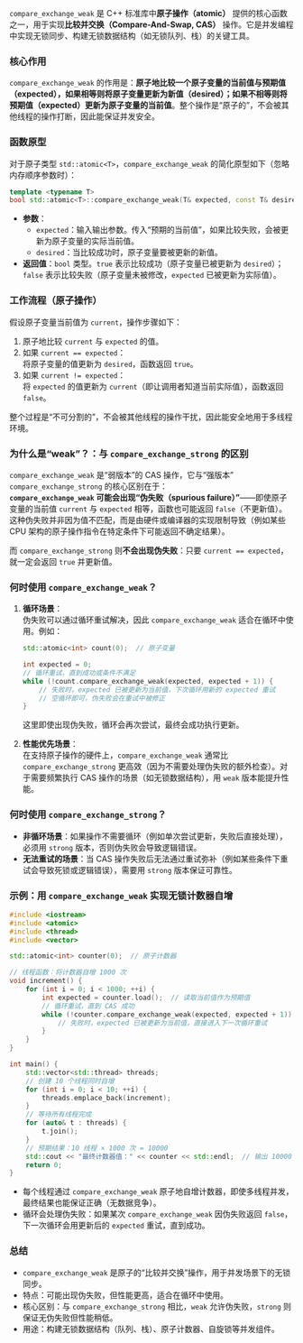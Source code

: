 `compare_exchange_weak` 是 C++ 标准库中**原子操作（atomic）** 提供的核心函数之一，用于实现**比较并交换（Compare-And-Swap, CAS）** 操作。它是并发编程中实现无锁同步、构建无锁数据结构（如无锁队列、栈）的关键工具。


### 核心作用
`compare_exchange_weak` 的作用是：**原子地比较一个原子变量的当前值与预期值（expected），如果相等则将原子变量更新为新值（desired）；如果不相等则将预期值（expected）更新为原子变量的当前值**。整个操作是“原子的”，不会被其他线程的操作打断，因此能保证并发安全。


### 函数原型
对于原子类型 `std::atomic<T>`，`compare_exchange_weak` 的简化原型如下（忽略内存顺序参数时）：
```cpp
template <typename T>
bool std::atomic<T>::compare_exchange_weak(T& expected, const T& desired);
```

- **参数**：
  - `expected`：输入输出参数。传入“预期的当前值”，如果比较失败，会被更新为原子变量的实际当前值。
  - `desired`：当比较成功时，原子变量要被更新的新值。
- **返回值**：`bool` 类型。`true` 表示比较成功（原子变量已被更新为 `desired`）；`false` 表示比较失败（原子变量未被修改，`expected` 已被更新为实际值）。


### 工作流程（原子操作）
假设原子变量当前值为 `current`，操作步骤如下：
1. 原子地比较 `current` 与 `expected` 的值。
2. 如果 `current == expected`：  
   将原子变量的值更新为 `desired`，函数返回 `true`。
3. 如果 `current != expected`：  
   将 `expected` 的值更新为 `current`（即让调用者知道当前实际值），函数返回 `false`。

整个过程是“不可分割的”，不会被其他线程的操作干扰，因此能安全地用于多线程环境。


### 为什么是“weak”？：与 `compare_exchange_strong` 的区别
`compare_exchange_weak` 是“弱版本”的 CAS 操作，它与“强版本” `compare_exchange_strong` 的核心区别在于：  
**`compare_exchange_weak` 可能会出现“伪失败（spurious failure）”**——即使原子变量的当前值 `current` 与 `expected` 相等，函数也可能返回 `false`（不更新值）。这种伪失败并非因为值不匹配，而是由硬件或编译器的实现限制导致（例如某些 CPU 架构的原子操作指令在特定条件下可能返回不确定结果）。

而 `compare_exchange_strong` 则**不会出现伪失败**：只要 `current == expected`，就一定会返回 `true` 并更新值。


### 何时使用 `compare_exchange_weak`？
1. **循环场景**：  
   伪失败可以通过循环重试解决，因此 `compare_exchange_weak` 适合在循环中使用。例如：
   ```cpp
   std::atomic<int> count(0);  // 原子变量

   int expected = 0;
   // 循环重试，直到成功或条件不满足
   while (!count.compare_exchange_weak(expected, expected + 1)) {
       // 失败时，expected 已被更新为当前值，下次循环用新的 expected 重试
       // 空循环即可，伪失败会在重试中被修正
   }
   ```
   这里即使出现伪失败，循环会再次尝试，最终会成功执行更新。

2. **性能优先场景**：  
   在支持原子操作的硬件上，`compare_exchange_weak` 通常比 `compare_exchange_strong` 更高效（因为不需要处理伪失败的额外检查）。对于需要频繁执行 CAS 操作的场景（如无锁数据结构），用 `weak` 版本能提升性能。


### 何时使用 `compare_exchange_strong`？
- **非循环场景**：如果操作不需要循环（例如单次尝试更新，失败后直接处理），必须用 `strong` 版本，否则伪失败会导致逻辑错误。
- **无法重试的场景**：当 CAS 操作失败后无法通过重试弥补（例如某些条件下重试会导致死锁或逻辑错误），需要用 `strong` 版本保证可靠性。


### 示例：用 `compare_exchange_weak` 实现无锁计数器自增
```cpp
#include <iostream>
#include <atomic>
#include <thread>
#include <vector>

std::atomic<int> counter(0);  // 原子计数器

// 线程函数：将计数器自增 1000 次
void increment() {
    for (int i = 0; i < 1000; ++i) {
        int expected = counter.load();  // 读取当前值作为预期值
        // 循环重试，直到 CAS 成功
        while (!counter.compare_exchange_weak(expected, expected + 1)) {
            // 失败时，expected 已被更新为当前值，直接进入下一次循环重试
        }
    }
}

int main() {
    std::vector<std::thread> threads;
    // 创建 10 个线程同时自增
    for (int i = 0; i < 10; ++i) {
        threads.emplace_back(increment);
    }
    // 等待所有线程完成
    for (auto& t : threads) {
        t.join();
    }
    // 预期结果：10 线程 × 1000 次 = 10000
    std::cout << "最终计数器值：" << counter << std::endl;  // 输出 10000
    return 0;
}
```
- 每个线程通过 `compare_exchange_weak` 原子地自增计数器，即使多线程并发，最终结果也能保证正确（无数据竞争）。
- 循环会处理伪失败：如果某次 `compare_exchange_weak` 因伪失败返回 `false`，下一次循环会用更新后的 `expected` 重试，直到成功。


### 总结
- `compare_exchange_weak` 是原子的“比较并交换”操作，用于并发场景下的无锁同步。
- 特点：可能出现伪失败，但性能更高，适合在循环中使用。
- 核心区别：与 `compare_exchange_strong` 相比，`weak` 允许伪失败，`strong` 则保证无伪失败但性能稍低。
- 用途：构建无锁数据结构（队列、栈）、原子计数器、自旋锁等并发组件。